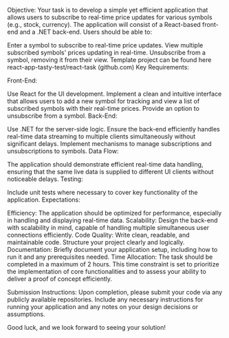 Objective: Your task is to develop a simple yet efficient application that allows users to subscribe to real-time price updates for various symbols (e.g., stock, currency). The application will consist of a React-based front-end and a .NET back-end. Users should be able to:

Enter a symbol to subscribe to real-time price updates.
View multiple subscribed symbols' prices updating in real-time.
Unsubscribe from a symbol, removing it from their view.
Template project can be found here react-app-tasty-test/react-task (github.com)
Key Requirements:

Front-End:

Use React for the UI development.
Implement a clean and intuitive interface that allows users to add a new symbol for tracking and view a list of subscribed symbols with their real-time prices.
Provide an option to unsubscribe from a symbol.
Back-End:

Use .NET for the server-side logic.
Ensure the back-end efficiently handles real-time data streaming to multiple clients simultaneously without significant delays.
Implement mechanisms to manage subscriptions and unsubscriptions to symbols.
Data Flow:

The application should demonstrate efficient real-time data handling, ensuring that the same live data is supplied to different UI clients without noticeable delays.
Testing:

Include unit tests where necessary to cover key functionality of the application.
Expectations:

Efficiency: The application should be optimized for performance, especially in handling and displaying real-time data.
Scalability: Design the back-end with scalability in mind, capable of handling multiple simultaneous user connections efficiently.
Code Quality: Write clean, readable, and maintainable code. Structure your project clearly and logically.
Documentation: Briefly document your application setup, including how to run it and any prerequisites needed.
Time Allocation: The task should be completed in a maximum of 2 hours. This time constraint is set to prioritize the implementation of core functionalities and to assess your ability to deliver a proof of concept efficiently.

Submission Instructions: Upon completion, please submit your code via any publicly available repositories. Include any necessary instructions for running your application and any notes on your design decisions or assumptions.

Good luck, and we look forward to seeing your solution!
